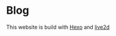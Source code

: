 # Blog

This website is build with [Hexo](https://hexo.io) and [live2d](https://github.com/EYHN/hexo-helper-live2d)